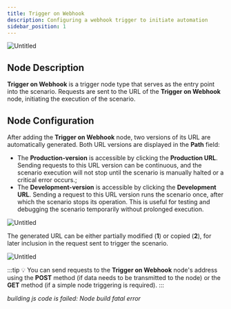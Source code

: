 ```yaml
---
title: Trigger on Webhook
description: Configuring a webhook trigger to initiate automation
sidebar_position: 1
---
```


![Untitled](/img/placeholder.webp)

## **Node Description**

**Trigger on Webhook** is a trigger node type that serves as the entry point into the scenario. Requests are sent to the URL of the **Trigger on Webhook** node, initiating the execution of the scenario.

## **Node Configuration** 

After adding the **Trigger on Webhook** node, two versions of its URL are automatically generated. Both URL versions are displayed in the **Path** field:

- The **Production-version** is accessible by clicking the **Production URL**. Sending requests to this URL version can be continuous, and the scenario execution will not stop until the scenario is manually halted or a critical error occurs.;
- The **Development-version** is accessible by clicking the **Development URL**. Sending a request to this URL version runs the scenario once, after which the scenario stops its operation. This is useful for testing and debugging the scenario temporarily without prolonged execution.

![Untitled](/img/placeholder.webp)

The generated URL can be either partially modified (**1**) or copied (**2**), for later inclusion in the request sent to trigger the scenario.

![Untitled](/img/placeholder.webp)

:::tip
💡 You can send requests to the **Trigger on Webhook** node's address using the **POST** method (if data needs to be transmitted to the node) or the **GET** method (if a simple node triggering is required).
:::

*building js code is failed: Node build fatal error*
